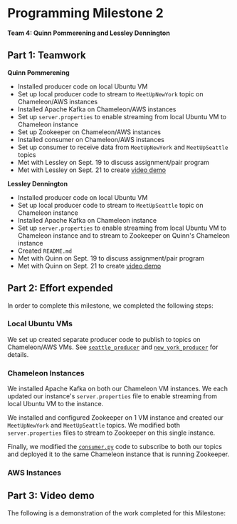 # Programming Milestone 2

__Team 4: Quinn Pommerening and Lessley Dennington__

## Part 1: Teamwork

__Quinn Pommerening__

* Installed producer code on local Ubuntu VM
* Set up local producer code to stream to `MeetUpNewYork` topic
on Chameleon/AWS instances
* Installed Apache Kafka on Chameleon/AWS instances
* Set up `server.properties` to enable streaming from local Ubuntu VM to
Chameleon instance
* Set up Zookeeper on Chameleon/AWS instances
* Installed consumer on Chameleon/AWS instances
* Set up consumer to receive data from `MeetUpNewYork` and `MeetUpSeattle`
topics
* Met with Lessley on Sept. 19 to discuss assignment/pair program
* Met with Lessley on Sept. 21 to create [video demo](#part-3-video-demo)

__Lessley Dennington__

* Installed producer code on local Ubuntu VM
* Set up local producer code to stream to `MeetUpSeattle` topic
on Chameleon instance
* Installed Apache Kafka on Chameleon instance
* Set up `server.properties` to enable streaming from local Ubuntu VM to
Chameleon instance and to stream to Zookeeper on Quinn's Chameleon instance
* Created `README.md`
* Met with Quinn on Sept. 19 to discuss assignment/pair program
* Met with Quinn on Sept. 21 to create [video demo](#part-3-video-demo)

## Part 2: Effort expended

In order to complete this milestone, we completed the following steps:

### Local Ubuntu VMs

We set up created separate producer code to publish to topics on Chameleon/AWS
VMs. See [`seattle_producer`](src/seattle_producer.py) and
[`new_york_producer`](src/new_york_producer.py) for details.

### Chameleon Instances

We installed Apache Kafka on both our Chameleon VM instances. We each updated
our instance's `server.properties` file to enable streaming from local Ubuntu
VM to the instance.

We installed and configured Zookeeper on 1 VM instance and created
our `MeetUpNewYork` and `MeetUpSeattle` topics. We modified both
`server.properties` files to stream to Zookeeper on this single instance.

Finally, we modified the [`consumer.py`](src/consumer.py) code to subscribe to
both our topics and deployed it to the same Chameleon instance that is running
Zookeeper.

### AWS Instances

<Quinn to complete>

## Part 3: Video demo

The following is a demonstration of the work completed for this Milestone:

<Insert link here>
